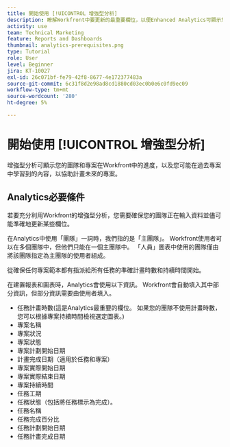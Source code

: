 ```yaml
---
title: 開始使用 [!UICONTROL 增強型分析]
description: 瞭解Workfront中要更新的最重要欄位，以便Enhanced Analytics可顯示您的團隊和專案在Workfront中的進度。
activity: use
team: Technical Marketing
feature: Reports and Dashboards
thumbnail: analytics-prerequisites.png
type: Tutorial
role: User
level: Beginner
jira: KT-10027
exl-id: 26c071bf-fe79-42f8-8677-4e172377483a
source-git-commit: 6c31f8d2e98ad8cd1880cd03ec0b0e6c0fd9ec09
workflow-type: tm+mt
source-wordcount: '280'
ht-degree: 5%

---
```


# 開始使用 [!UICONTROL 增強型分析]

增強型分析可顯示您的團隊和專案在Workfront中的進度，以及您可能在過去專案中學習到的內容，以協助計畫未來的專案。

## Analytics必要條件

若要充分利用Workfront的增強型分析，您需要確保您的團隊正在輸入資料並儘可能準確地更新某些欄位。

在Analytics中使用「團隊」一詞時，我們指的是「主團隊」。 Workfront使用者可以在多個團隊中，但他們只能在一個主團隊中。 「人員」圖表中使用的團隊僅由將該團隊指定為主團隊的使用者組成。

從確保任何專案範本都有指派給所有任務的準確計畫時數和持續時間開始。

在建置報表和圖表時，Analytics會使用以下資訊。 Workfront會自動填入其中部分資訊，但部分資訊需要由使用者填入。

* 任務計畫時數(這是Analytics最重要的欄位。 如果您的團隊不使用計畫時數，您可以根據專案持續時間檢視選定圖表。)
* 專案名稱
* 專案狀況
* 專案狀態
* 專案計劃開始日期
* 計畫完成日期（適用於任務和專案）
* 專案實際開始日期
* 專案實際結束日期
* 專案持續時間
* 任務工期
* 任務狀態（包括將任務標示為完成）。
* 任務名稱
* 任務完成百分比
* 任務計劃開始日期
* 任務計畫完成日期
